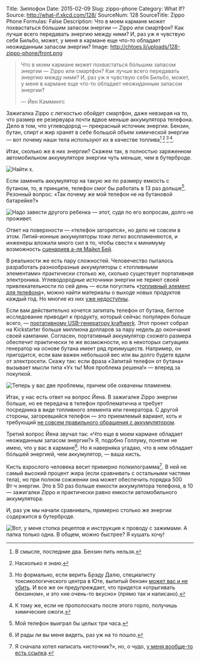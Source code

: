 Title: Зиппофон
Date: 2015-02-09
Slug: zippo-phone
Category: What If?
Source: http://what-if.xkcd.com/128/
SourceNum: 128
SourceTitle: Zippo Phone
Formulas: False
Description: Что в моем кармане может похвастаться бóльшим запасом энергии — Zippo или смартфон? Как лучше всего передавать энергию между ними? И, раз уж я чувствую себя Бильбо, может, у меня в кармане еще что-то обладает неожиданным запасом энергии?
Image: http://chtoes.li/uploads/128-zippo-phone/front.png

> Что в моем кармане может похвастаться бóльшим запасом энергии — Zippo или смартфон? Как лучше всего передавать энергию между ними? И, раз уж я чувствую себя Бильбо, может, у меня в кармане еще что-то обладает неожиданным запасом энергии?
>
> — Йен Каммингс

Зажигалка Zippo с легкостью обойдет смартфон, даже невзирая на то, что размер ее резервуара почти вдвое меньше аккумулятора телефона. Дело в том, что углеводород — прекрасный источник энергии. Бензин, бутан, спирт и жир хранят в себе большой объем химической энергии — вот почему наши тела используют их в качестве топлива[^1]&thinsp;[^2]&thinsp;[^3]&thinsp;[^4].

[^1]: В смысле, последние два. Бензин пить нельзя.

[^2]: Насколько я знаю.

[^3]: Но формально, если верить Брэду Далю, специалисту токсикологического центра в Юте, выпитый бензин [может вас и не убить](http://healthcare.utah.edu/the-scope/shows.php?shows=0_g9tzppx4 "Что делать и чего не делать при отравлении бензином (англ.)"). И все же он предупреждает, что придется «отрыгивать бензином», и это «не очень-то вкусно» (прямо так и написано).

[^4]: К тому же, если не прополоскать после этого горло, получишь химические ожоги.

Итак, сколько же в них энергии? Скажем так, в полностью заряженном автомобильном аккумуляторе энергии чуть меньше, чем в бутерброде.

![](/uploads/128-zippo-phone/sandwich_ru.png "Найти x.")

Если заменить аккумулятор на такую же по размеру емкость с бутаном, то, в принципе, телефон смог бы работать в 13 раз дольше[^5]. Резонный вопрос: «Так почему же мой телефон не на бутановой батарейке?»

[^5]: Мой телефон выиграл бы целых три часа.

![](/uploads/128-zippo-phone/why_ru.png "Надо завести другого ребенка — этот, судя по его вопросам, долго не проживет.")

Ответ на поверхности — «телефон загорится», но дело не совсем в этом. Литий-ионные аккумуляторы *тоже* легко воспламеняются, и инженеры вложили много сил в то, чтобы свести к минимуму возможность [сценариев а-ля Майкл Бей](https://www.youtube.com/results?search_query=взрыв+литиевого+аккумулятора "взрыв литиевого аккумулятора — YouTube").

В реальности же есть пару сложностей. Человечество пыталось разработать разнообразные аккумуляторы с «топливными элементами» практически столько же, сколько существует портативная электроника. Углеводородные источники энергии не теряют своей привлекательности по сей день — если погуглить «[топливный элемент для телефона](https://www.google.ru/search?q=топливный%20элемент%20для%20телефона "топливный элемент для телефона — Поиск в Google")», можно найти материалы о выходе новых продуктов каждый год. Но многие из них [уже недоступны](http://www.forbes.com/sites/michaelkanellos/2013/01/31/why-are-portable-fuel-cells-such-a-flop/ "В чем причина провала портативных топливных элементов? — Forbes (англ.)").

Если вам действительно хочется запитать телефон от бутана, беглое исследование приводит к продукту, который сейчас популярен больше всего, — [портативному USB-генератору kraftwerk](https://www.kickstarter.com/projects/265641170/kraftwerk-highly-innovative-portable-power-plant "kraftwerk — новое слово в переносных электрогенераторах от eZelleron Inc. — Kickstarter (англ.)"). Этот проект собрал на Kickstarter больше миллиона долларов за пару недель до окончания своей кампании. Согласен, портативный аккумулятор схожего размера обеспечит практически те же возможности, но в некоторых ситуациях генератор на основе бутана имеет ряд преимуществ. Например, он пригодится, если вам важен небольшой вес или вы долго будете вдали от электросети. Скажу так: если фраза «Запитай телефон от бутана» вызывает мысли типа «Ух ты! Моя проблема решена!» — вперед за покупкой.

![](/uploads/128-zippo-phone/knock_ru.png "Теперь у вас две проблемы, причем обе охвачены пламенем.")

Итак, у нас есть ответ на вопрос Йена. В зажигалке Zippo энергии больше, но ее передача в телефон проблематична и требует посредника в виде топливного элемента или генератора. С другой стороны, загоревшийся телефон — это приемлемый вариант, хоть и требующий [не совсем правильного обращения с аккумулятором](https://www.youtube.com/watch?v=SMy2_qNO2Y0 "Взрыв литий-ионного аккумулятора").

Третий вопрос Йена звучал так: «Что еще в моем кармане обладает неожиданным запасом энергии?» Я, подобно Голлуму, понятия не имею, что у вас в кармане[^6]. Но я наверняка угадаю, что в нем обладает бóльшей энергией, чем аккумулятор, — ваша кисть.

[^6]: И рады ли вы меня видеть, раз уж на то пошло.

Кисть взрослого человека весит примерно полкилограмма[^7]. В ней не самый высокий процент жира (если сравнивать с остальными частями тела), но при полном сожжении она может обеспечить порядка 500 Вт⋅ч энергии. Это в 50 раз больше емкости аккумулятора телефона, в 10 — зажигалки Zippo и практически равно емкости автомобильного аккумулятора.

[^7]: Я сначала хотел написать «источник?», но, о чудо, [у меня вообще-то есть ссылка](http://www.exrx.net/Kinesiology/Segments.html "Данные о частях тела (англ.)").

И, раз уж мы начали сравнивать, примерно столько же энергии содержится в бутерброде.

![](/uploads/128-zippo-phone/jump_ru.png "Вот, у меня стопка рецептов и инструкция к проводу с зажимами. А папка только одна. В общем, можно быстрее? Я кушать хочу!")
